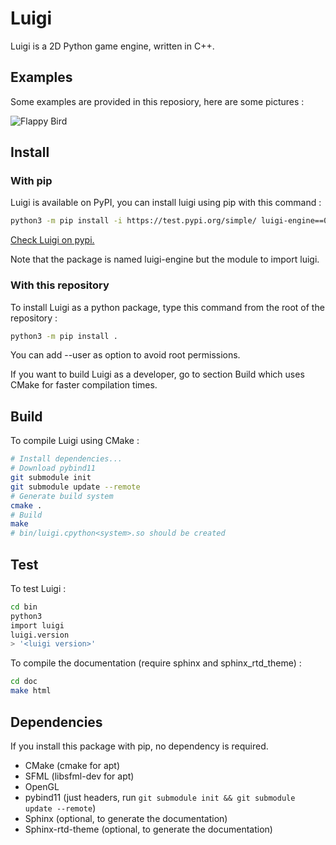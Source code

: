 # Luigi

Luigi is a 2D Python game engine, written in C++.

## Examples

Some examples are provided in this reposiory, here are some pictures :

![Flappy Bird](res/flappy.gif)

## Install

### With pip

Luigi is available on PyPI, you can install luigi using pip with this command :

```sh
python3 -m pip install -i https://test.pypi.org/simple/ luigi-engine==0.1
```

[Check Luigi on pypi.](https://test.pypi.org/project/luigi-engine/0.1/)

Note that the package is named luigi-engine but the module to import luigi.

### With this repository

To install Luigi as a python package, type this command from the root of the repository :

```sh
python3 -m pip install .
```

You can add --user as option to avoid root permissions.

If you want to build Luigi as a developer, go to section Build which uses CMake for faster compilation times.

## Build

To compile Luigi using CMake :

```sh
# Install dependencies...
# Download pybind11
git submodule init
git submodule update --remote
# Generate build system
cmake .
# Build
make
# bin/luigi.cpython<system>.so should be created
```

## Test

To test Luigi :

```sh
cd bin
python3
import luigi
luigi.version
> '<luigi version>'
```

To compile the documentation (require sphinx and sphinx_rtd_theme) :

```sh
cd doc
make html
```

## Dependencies

If you install this package with pip, no dependency is required.

- CMake (cmake for apt)
- SFML (libsfml-dev for apt)
- OpenGL
- pybind11 (just headers, run ```git submodule init && git submodule update --remote```)
- Sphinx (optional, to generate the documentation)
- Sphinx-rtd-theme (optional, to generate the documentation)
